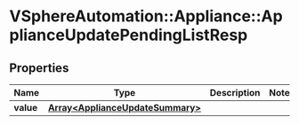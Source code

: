 # VSphereAutomation::Appliance::ApplianceUpdatePendingListResp

## Properties
Name | Type | Description | Notes
------------ | ------------- | ------------- | -------------
**value** | [**Array&lt;ApplianceUpdateSummary&gt;**](ApplianceUpdateSummary.md) |  | 


